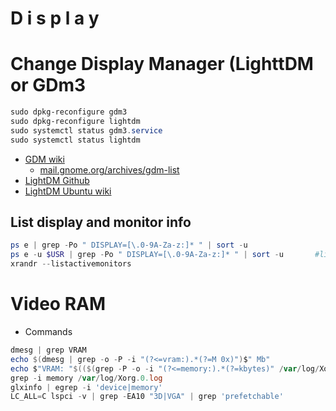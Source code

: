 # D i s p l a y

# Change Display Manager (LighttDM or GDm3
````powershell
sudo dpkg-reconfigure gdm3
sudo dpkg-reconfigure lightdm
sudo systemctl status gdm3.service
sudo systemctl status lightdm
````
- [GDM wiki](https://wiki.gnome.org/Projects/GDM)
  - [mail.gnome.org/archives/gdm-list](https://mail.gnome.org/archives/gdm-list/)
- [LightDM Github](https://github.com/canonical/lightdm)
- [LightDM Ubuntu wiki](https://wiki.ubuntu.com/LightDM)

## List display and monitor info
````powershell
ps e | grep -Po " DISPLAY=[\.0-9A-Za-z:]* " | sort -u
ps e -u $USR | grep -Po " DISPLAY=[\.0-9A-Za-z:]* " | sort -u       #listing for user $USR
xrandr --listactivemonitors
````

# Video RAM
- Commands
````powershell
dmesg | grep VRAM
echo $(dmesg | grep -o -P -i "(?<=vram:).*(?=M 0x)")$" Mb"
echo $"VRAM: "$(($(grep -P -o -i "(?<=memory:).*(?=kbytes)" /var/log/Xorg.0.log) / 1024))$" Mb"
grep -i memory /var/log/Xorg.0.log
glxinfo | egrep -i 'device|memory'
LC_ALL=C lspci -v | grep -EA10 "3D|VGA" | grep 'prefetchable' 
````
